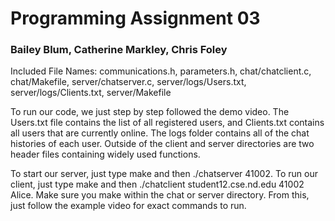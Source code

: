 # Programming Assignment 03
### Bailey Blum, Catherine Markley, Chris Foley

Included File Names:
communications.h,
parameters.h,
chat/chatclient.c,
chat/Makefile,
server/chatserver.c,
server/logs/Users.txt,
server/logs/Clients.txt,
server/Makefile

To run our code, we just step by step followed the demo video. The Users.txt file contains the list of all registered users, and Clients.txt contains all users that are currently online. The logs folder contains all of the chat histories of each user. Outside of the client and server directories are two header files containing widely used functions.

To start our server, just type make and then ./chatserver 41002. To run our client, just type make and then ./chatclient student12.cse.nd.edu 41002 Alice. Make sure you make within the chat or server directory. From this, just follow the example video for exact commands to run.
